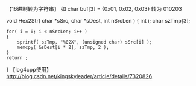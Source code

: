 【16进制转为字符串】
如 char buf[3] = {0x01, 0x02, 0x03} 转为 010203

void Hex2Str( char *sSrc, char *sDest, int nSrcLen )
{
	int i;
	char szTmp[3];

	for( i = 0; i < nSrcLen; i++ )
	{
		sprintf( szTmp, "%02X", (unsigned char) sSrc[i] );
		memcpy( &sDest[i * 2], szTmp, 2 );
	}
	return ;
}
【log4cpp使用】
http://blog.csdn.net/kingskyleader/article/details/7320826
